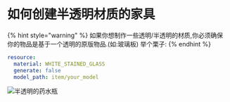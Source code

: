 # 如何创建半透明材质的家具

{% hint style="warning" %}
如果你想制作一些透明/半透明的材质,你必须确保你的物品是基于一个透明的原版物品.(如:玻璃板)
举个栗子:
{% endhint %}

```yaml
resource:
  material: WHITE_STAINED_GLASS
  generate: false
  model_path: item/your_model
```

![半透明的药水瓶](../.gitbook/assets/image%20%283%29.png)
